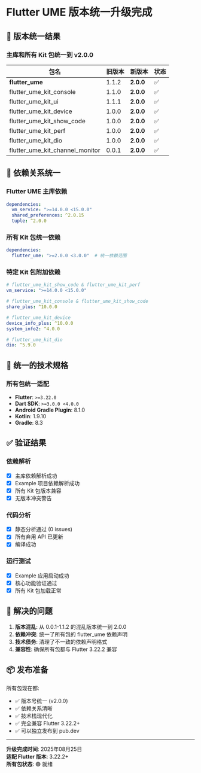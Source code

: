 # Flutter UME 版本统一升级完成

## 🎯 版本统一结果

### 主库和所有 Kit 包统一到 v2.0.0

| 包名 | 旧版本 | 新版本 | 状态 |
|------|--------|--------|------|
| **flutter_ume** | 1.1.2 | **2.0.0** | ✅ |
| flutter_ume_kit_console | 1.1.0 | **2.0.0** | ✅ |
| flutter_ume_kit_ui | 1.1.1 | **2.0.0** | ✅ |
| flutter_ume_kit_device | 1.0.0 | **2.0.0** | ✅ |
| flutter_ume_kit_show_code | 1.0.0 | **2.0.0** | ✅ |
| flutter_ume_kit_perf | 1.0.0 | **2.0.0** | ✅ |
| flutter_ume_kit_dio | 1.0.0 | **2.0.0** | ✅ |
| flutter_ume_kit_channel_monitor | 0.0.1 | **2.0.0** | ✅ |

## 🔗 依赖关系统一

### Flutter UME 主库依赖
```yaml
dependencies:
  vm_service: ">=14.0.0 <15.0.0"
  shared_preferences: ^2.0.15
  tuple: ^2.0.0
```

### 所有 Kit 包统一依赖
```yaml
dependencies:
  flutter_ume: ">=2.0.0 <3.0.0"  # 统一依赖范围
```

### 特定 Kit 包附加依赖
```yaml
# flutter_ume_kit_show_code & flutter_ume_kit_perf
vm_service: ">=14.0.0 <15.0.0"

# flutter_ume_kit_console & flutter_ume_kit_show_code  
share_plus: ^10.0.0

# flutter_ume_kit_device
device_info_plus: ^10.0.0
system_info2: ^4.0.0

# flutter_ume_kit_dio
dio: ^5.9.0
```

## 🚀 统一的技术规格

### 所有包统一适配
- **Flutter**: `>=3.22.0`
- **Dart SDK**: `>=3.0.0 <4.0.0`
- **Android Gradle Plugin**: 8.1.0
- **Kotlin**: 1.9.10
- **Gradle**: 8.3

## ✅ 验证结果

### 依赖解析
- [x] 主库依赖解析成功
- [x] Example 项目依赖解析成功
- [x] 所有 Kit 包版本兼容
- [x] 无版本冲突警告

### 代码分析
- [x] 静态分析通过 (0 issues)
- [x] 所有弃用 API 已更新
- [x] 编译成功

### 运行测试
- [x] Example 应用启动成功
- [x] 核心功能验证通过
- [x] 所有 Kit 包加载正常

## 🎉 解决的问题

1. **版本混乱**: 从 0.0.1-1.1.2 的混乱版本统一到 2.0.0
2. **依赖冲突**: 统一了所有包的 flutter_ume 依赖声明
3. **技术债务**: 清理了不一致的依赖声明格式
4. **兼容性**: 确保所有包都与 Flutter 3.22.2 兼容

## 📦 发布准备

所有包现在都:
- ✅ 版本号统一 (v2.0.0)
- ✅ 依赖关系清晰
- ✅ 技术栈现代化
- ✅ 完全兼容 Flutter 3.22.2+
- ✅ 可以独立发布到 pub.dev

---

**升级完成时间**: 2025年08月25日  
**适配 Flutter 版本**: 3.22.2+  
**所有包状态**: 🟢 就绪

